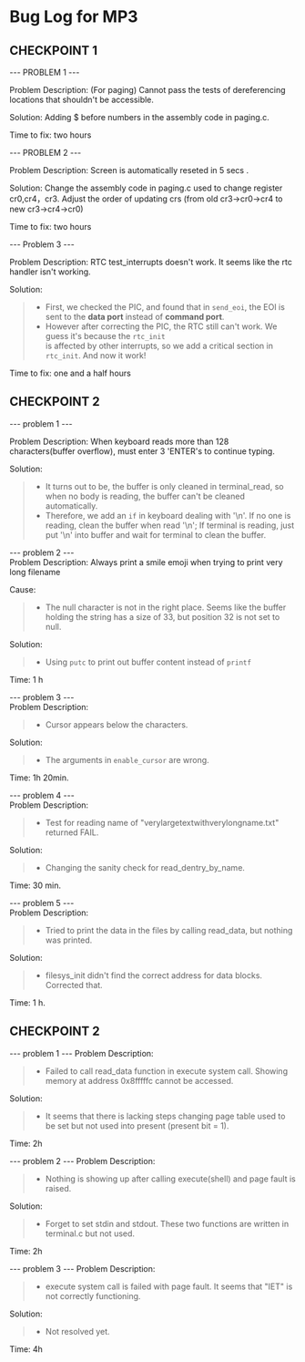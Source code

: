 # Bug Log for MP3

## CHECKPOINT 1

--- PROBLEM 1 ---

Problem Description: (For paging) Cannot pass the tests of dereferencing locations that shouldn't be accessible.

Solution: Adding $ before numbers in the assembly code in paging.c.

Time to fix: two hours

--- PROBLEM 2 ---

Problem Description: Screen is automatically reseted in 5 secs .

Solution: Change the assembly code in paging.c used to change register cr0,cr4，cr3. Adjust the order of updating crs (from old cr3->cr0->cr4 to new cr3->cr4->cr0)

Time to fix: two hours

--- Problem 3 ---

Problem Description: RTC test_interrupts doesn't work. It seems like the rtc handler isn't working.

Solution: 
>   - First, we checked the PIC, and found that in ``send_eoi``, the EOI is sent to the **data port** instead of **command port**.
>   - However after correcting the PIC, the RTC still can't work. We guess it's because the ``rtc_init``   
is affected by other interrupts, so we add a critical section in ``rtc_init``. And now it work!

Time to fix: one and a half hours

## CHECKPOINT 2

--- problem 1 ---

Problem Description: When keyboard reads more than 128 characters(buffer overflow), must enter 3 'ENTER's to continue typing.

Solution:  
>   - It turns out to be, the buffer is only cleaned in terminal_read, so when no body is reading, the buffer can't be cleaned automatically.  
>   - Therefore, we add an ``if`` in keyboard dealing with '\n'. If no one is reading, clean the buffer when read '\n'; If terminal is reading, just put '\n' into buffer and wait for terminal to clean the buffer.

--- problem 2 ---  
Problem Description: Always print a smile emoji when trying to print very long filename

Cause:   
>   - The null character is not in the right place. Seems like the buffer holding the string has a size of 33, but position 32 is not set to null.  

Solution: 
>   - Using ``putc`` to print out buffer content instead of ``printf``    

Time: 1 h

--- problem 3 ---  
Problem Description:   
>   - Cursor appears below the characters.  

Solution:   
>   - The arguments in ``enable_cursor`` are wrong.    

Time: 1h 20min.  

--- problem 4 ---  
Problem Description:   
>   - Test for reading name of "verylargetextwithverylongname.txt" returned FAIL. 

Solution:   
>   - Changing the sanity check for read_dentry_by_name.   

Time: 30 min.  

--- problem 5 ---  
Problem Description:   
>   - Tried to print the data in the files by calling read_data, but nothing was printed.

Solution:   
>   - filesys_init didn't find the correct address for data blocks. Corrected that.

Time: 1 h.  

## CHECKPOINT 2

--- problem 1 ---
Problem Description:   
>   - Failed to call read_data function in execute system call. Showing memory at address 0x8fffffc cannot be accessed. 

Solution:   
>   - It seems that there is lacking steps changing page table used to be set but not used into present (present bit = 1). 

Time: 2h

--- problem 2 ---
Problem Description:   
>   - Nothing is showing up after calling execute(shell) and page fault is raised.

Solution:   
>   - Forget to set stdin and stdout. These two functions are written in terminal.c but not used. 

Time: 2h

--- problem 3 ---
Problem Description:   
>   - execute system call is failed with page fault. It seems that "IET" is not correctly functioning.

Solution:   
>   - Not resolved yet.

Time: 4h
